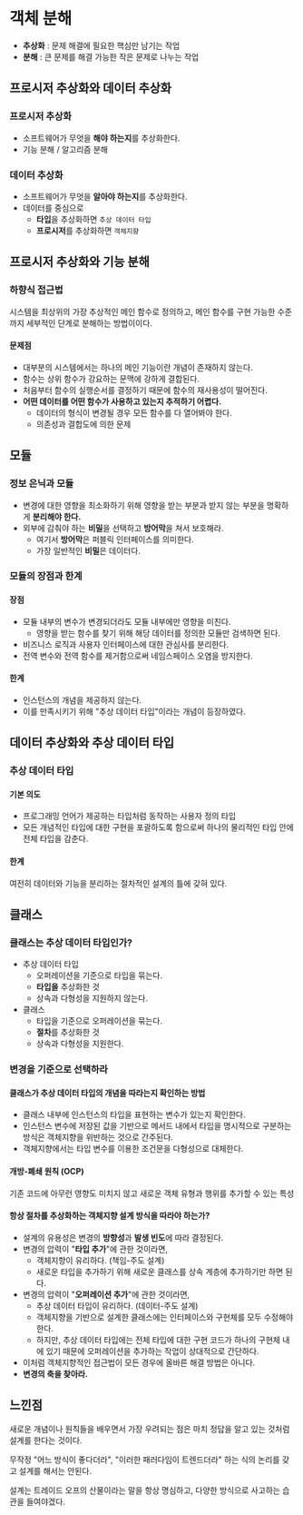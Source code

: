 # 객체 분해

- **추상화** : 문제 해결에 필요한 핵심만 남기는 작업
- **분해** : 큰 문제를 해결 가능한 작은 문제로 나누는 작업

## 프로시저 추상화와 데이터 추상화

### 프로시저 추상화

- 소프트웨어가 무엇을 **해야 하는지**를 추상화한다.
- 기능 분해 / 알고리즘 분해

### 데이터 추상화

- 소프트웨어가 무엇을 **알아야 하는지**를 추상화한다.
- 데이터를 중심으로
  - **타입**을 추상화하면 `추상 데이터 타입`
  - **프로시저**를 추상화하면 `객체지향`

## 프로시저 추상화와 기능 분해

### 하향식 접근법

시스템을 최상위의 가장 추상적인 메인 함수로 정의하고, 메인 함수를 구현 가능한 수준까지 세부적인 단계로 분해하는 방법이이다.

#### 문제점

- 대부분의 시스템에서는 하나의 메인 기능이란 개념이 존재하지 않는다.
- 함수는 상위 함수가 강요하는 문맥에 강하게 결합된다.
- 처음부터 함수의 실행순서를 결정하기 때문에 함수의 재사용성이 떨어진다.
- **어떤 데이터를 어떤 함수가 사용하고 있는지 추적하기 어렵다.**
  - 데이터의 형식이 변경될 경우 모든 함수를 다 열어봐야 한다.
  - 의존성과 결합도에 의한 문제

## 모듈

### 정보 은닉과 모듈

- 변경에 대한 영향을 최소화하기 위해 영향을 받는 부분과 받지 않는 부분을 명확하게 **분리해야 한다.**
- 외부에 감춰야 하는 **비밀**을 선택하고 **방어막**을 쳐서 보호해라.
  - 여기서 **방어막**은 퍼블릭 인터페이스를 의미한다.
  - 가장 일반적인 **비밀**은 데이터다.


### 모듈의 장점과 한계

#### 장점

- 모듈 내부의 변수가 변경되더라도 모듈 내부에만 영향을 미친다.
  - 영향을 받는 함수를 찾기 위해 해당 데이터를 정의한 모듈만 검색하면 된다.
- 비즈니스 로직과 사용자 인터페이스에 대한 관심사를 분리한다.
- 전역 변수와 전역 함수를 제거함으로써 네임스페이스 오염을 방지한다.

#### 한계

- 인스턴스의 개념을 제공하지 않는다.
- 이를 만족시키기 위해 "추상 데이터 타입"이라는 개념이 등장하였다.

## 데이터 추상화와 추상 데이터 타입

### 추상 데이터 타입

#### 기본 의도

- 프로그래밍 언어가 제공하는 타입처럼 동작하는 사용자 정의 타입
- 모든 개념적인 타입에 대한 구현을 포괄하도록 함으로써 하나의 물리적인 타입 안에 전체 타입을 감춘다.

#### 한계

여전히 데이터와 기능을 분리하는 절차적인 설계의 틀에 갖혀 있다.

## 클래스

### 클래스는 추상 데이터 타입인가?

- 추상 데이터 타입
  - 오퍼레이션을 기준으로 타입을 묶는다.
  - **타입을** 추상화한 것
  - 상속과 다형성을 지원하지 않는다.
- 클래스
  - 타입을 기준으로 오퍼레이션을 묶는다.
  - **절차**를 추상화한 것
  - 상속과 다형성을 지원한다.

### 변경을 기준으로 선택하라

#### 클래스가 추상 데이터 타입의 개념을 따라는지 확인하는 방법

- 클래스 내부에 인스턴스의 타입을 표현하는 변수가 있는지 확인한다.
- 인스턴스 변수에 저장된 값을 기반으로 메서드 내에서 타입을 명시적으로 구분하는 방식은 객체지향을 위반하는 것으로 간주된다.
- 객체지향에서는 타입 변수를 이용한 조건문을 다형성으로 대체한다.

#### 개방-폐쇄 원칙 (OCP)

기존 코드에 아무런 영향도 미치지 않고 새로운 객체 유형과 행위를 추가할 수 있는 특성

#### 항상 절차를 추상화하는 객체지향 설계 방식을 따라야 하는가?

- 설계의 유용성은 변경의 **방향성**과 **발생 빈도**에 따라 결정된다.
- 변경의 압력이 "**타입 추가**"에 관한 것이라면,
  - 객체지향이 유리하다. (책임-주도 설계)
  - 새로운 타입을 추가하기 위해 새로운 클래스를 상속 계층에 추가하기만 하면 된다.
- 변경의 압력이 "**오퍼레이션 추가**"에 관한 것이라면,
  - 추상 데이터 타입이 유리하다. (데이터-주도 설계)
  - 객체지향을 기반으로 설계한 클래스에는 인터페이스와 구현체를 모두 수정해야 한다.
  - 하지만, 추상 데이터 타입에는 전체 타입에 대한 구현 코드가 하나의 구현체 내에 있기 때문에 오퍼레이션을 추가하는 작업이 상대적으로 간단하다.
- 이처럼 객체지향적인 접근법이 모든 경우에 올바른 해결 방법은 아니다.
- **변경의 축을 찾아라.**

## 느낀점

 새로운 개념이나 원칙들을 배우면서 가장 우려되는 점은 마치 정답을 알고 있는 것처럼 설계를 한다는 것이다. 

무작정 "어느 방식이 좋다더라", "이러한 패러다임이 트렌드더라" 하는 식의 논리를 갖고 설계를 해서는 안된다. 

설계는 트레이드 오프의 산물이라는 말을 항상 명심하고, 다양한 방식으로 사고하는 습관을 들여야겠다.